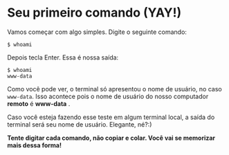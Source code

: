 # Seu primeiro comando (YAY!)

Vamos começar com algo simples. Digite o seguinte comando:

```
$ whoami
```

Depois tecla Enter. Essa é nossa saída:

```
$ whoami
www-data
```

Como você pode ver, o terminal só apresentou o nome de usuário, no caso `www-data`.
Isso acontece pois o nome de usuário do nosso computador **remoto** é **www-data** .

Caso você esteja fazendo esse teste em algum terminal local, a saída do terminal será seu nome de usuário.
Elegante, né?:)

**Tente digitar cada comando, não copiar e colar. Você vai se memorizar mais dessa forma!**
